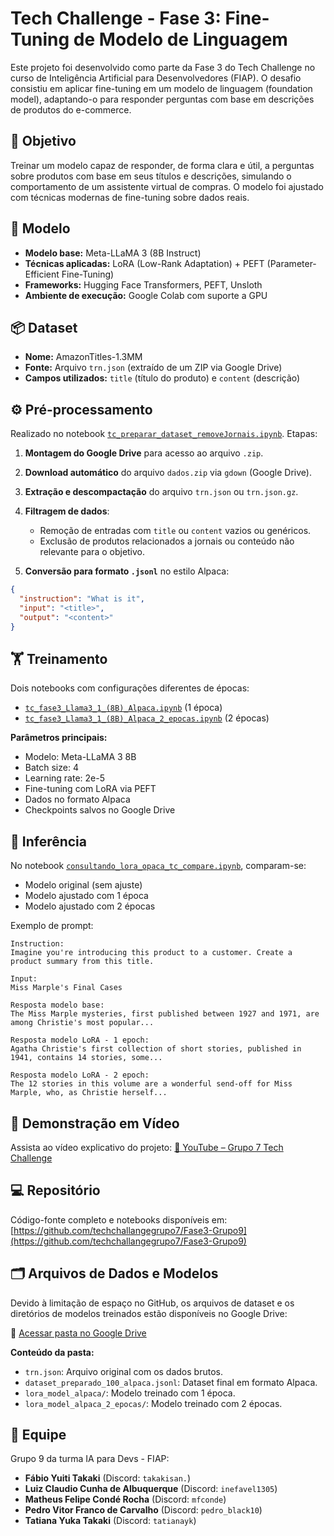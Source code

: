 # Tech Challenge - Fase 3: Fine-Tuning de Modelo de Linguagem

Este projeto foi desenvolvido como parte da Fase 3 do Tech Challenge no curso de Inteligência Artificial para Desenvolvedores (FIAP). O desafio consistiu em aplicar fine-tuning em um modelo de linguagem (foundation model), adaptando-o para responder perguntas com base em descrições de produtos do e-commerce.

## 🎯 Objetivo

Treinar um modelo capaz de responder, de forma clara e útil, a perguntas sobre produtos com base em seus títulos e descrições, simulando o comportamento de um assistente virtual de compras. O modelo foi ajustado com técnicas modernas de fine-tuning sobre dados reais.

## 🧠 Modelo

- **Modelo base:** Meta-LLaMA 3 (8B Instruct)
- **Técnicas aplicadas:** LoRA (Low-Rank Adaptation) + PEFT (Parameter-Efficient Fine-Tuning)
- **Frameworks:** Hugging Face Transformers, PEFT, Unsloth
- **Ambiente de execução:** Google Colab com suporte a GPU

## 📦 Dataset

- **Nome:** AmazonTitles-1.3MM
- **Fonte:** Arquivo `trn.json` (extraído de um ZIP via Google Drive)
- **Campos utilizados:** `title` (título do produto) e `content` (descrição)

## ⚙️ Pré-processamento

Realizado no notebook [`tc_preparar_dataset_removeJornais.ipynb`](https://github.com/techchallangegrupo7/Fase3-Grupo9/blob/main/Llama3.18bAlpaca/tc_preparar_dataset_removeJornais.ipynb). Etapas:

1. **Montagem do Google Drive** para acesso ao arquivo `.zip`.
2. **Download automático** do arquivo `dados.zip` via `gdown` (Google Drive).
3. **Extração e descompactação** do arquivo `trn.json` ou `trn.json.gz`.
4. **Filtragem de dados**:

   - Remoção de entradas com `title` ou `content` vazios ou genéricos.
   - Exclusão de produtos relacionados a jornais ou conteúdo não relevante para o objetivo.
5. **Conversão para formato `.jsonl`** no estilo Alpaca:

```json
{
  "instruction": "What is it",
  "input": "<title>",
  "output": "<content>"
}
```

## 🏋️ Treinamento

Dois notebooks com configurações diferentes de épocas:

- [`tc_fase3_Llama3_1_(8B)_Alpaca.ipynb`](https://github.com/techchallangegrupo7/Fase3-Grupo9/blob/main/Llama3.18bAlpaca/tc_fase3_Llama3_1_(8B)_Alpaca.ipynb) (1 época)
- [`tc_fase3_Llama3_1_(8B)_Alpaca_2_epocas.ipynb`](https://github.com/techchallangegrupo7/Fase3-Grupo9/blob/main/Llama3.18bAlpaca/tc_fase3_Llama3_1_(8B)_Alpaca_2_epocas.ipynb) (2 épocas)

**Parâmetros principais:**

- Modelo: Meta-LLaMA 3 8B
- Batch size: 4
- Learning rate: 2e-5
- Fine-tuning com LoRA via PEFT
- Dados no formato Alpaca
- Checkpoints salvos no Google Drive

## 🤖 Inferência

No notebook [`consultando_lora_opaca_tc_compare.ipynb`](https://github.com/techchallangegrupo7/Fase3-Grupo9/blob/main/Llama3.18bAlpaca/consultando_lora_opaca_tc_compare.ipynb), comparam-se:

- Modelo original (sem ajuste)
- Modelo ajustado com 1 época
- Modelo ajustado com 2 épocas

Exemplo de prompt:

```
Instruction:
Imagine you're introducing this product to a customer. Create a product summary from this title.

Input:
Miss Marple's Final Cases

Resposta modelo base:
The Miss Marple mysteries, first published between 1927 and 1971, are among Christie's most popular...

Resposta modelo LoRA - 1 epoch:
Agatha Christie's first collection of short stories, published in 1941, contains 14 stories, some...

Resposta modelo LoRA - 2 epoch:
The 12 stories in this volume are a wonderful send-off for Miss Marple, who, as Christie herself...
```

## 🎥 Demonstração em Vídeo

Assista ao vídeo explicativo do projeto:
[🔗 YouTube – Grupo 7 Tech Challenge](https://www.youtube.com/@Grupo7TechChallenge-IAparaDevs)

## 💻 Repositório

Código-fonte completo e notebooks disponíveis em:
[https://github.com/techchallangegrupo7/Fase3-Grupo9](https://github.com/techchallangegrupo7/Fase3-Grupo9)

## 🗂️ Arquivos de Dados e Modelos 

Devido à limitação de espaço no GitHub, os arquivos de dataset e os diretórios de modelos treinados estão disponíveis no Google Drive:

🔗 [Acessar pasta no Google Drive](https://drive.google.com/drive/folders/1-i7qAsALs1fy6cTVrHoo9Ggg8-Nzoccl?usp=drive_link)

**Conteúdo da pasta:**

- `trn.json`: Arquivo original com os dados brutos.
- `dataset_preparado_100_alpaca.jsonl`: Dataset final em formato Alpaca.
- `lora_model_alpaca/`: Modelo treinado com 1 época.
- `lora_model_alpaca_2_epocas/`: Modelo treinado com 2 épocas.

## 👥 Equipe

Grupo 9 da turma IA para Devs - FIAP:

- **Fábio Yuiti Takaki** (Discord: `takakisan.`)
- **Luiz Claudio Cunha de Albuquerque** (Discord: `inefavel1305`)
- **Matheus Felipe Condé Rocha** (Discord: `mfconde`)
- **Pedro Vitor Franco de Carvalho** (Discord: `pedro_black10`)
- **Tatiana Yuka Takaki** (Discord: `tatianayk`)
 
